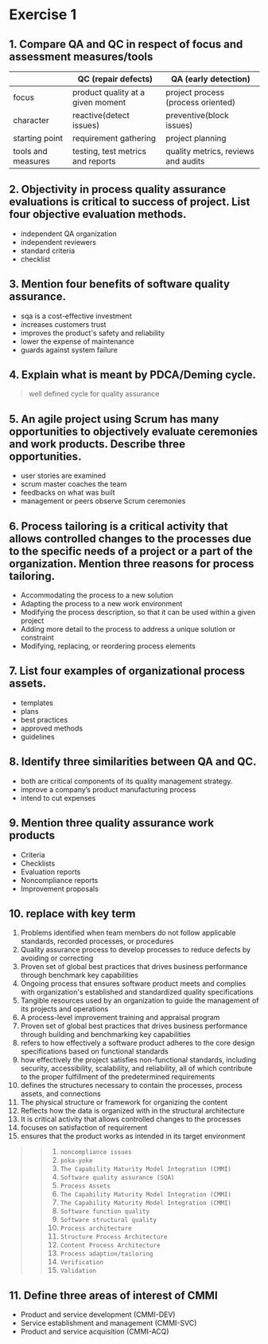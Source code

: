 # Exercise 1

## 1. Compare QA and QC in respect of focus and assessment measures/tools

|                    | QC (repair defects)               | QA (early detection)                |
| ------------------ | --------------------------------- | ----------------------------------- |
| focus              | product quality at a given moment | project process (process oriented)  |
| character          | reactive(detect issues)           | preventive(block issues)            |
| starting point     | requirement gathering             | project planning                    |
| tools and measures | testing, test metrics and reports | quality metrics, reviews and audits |

## 2. Objectivity in process quality assurance evaluations is critical to success of project. List four objective evaluation methods.

- independent QA organization
- independent reviewers
- standard criteria
- checklist

## 3. Mention four benefits of software quality assurance.

- sqa is a cost-effective investment
- increases customers trust
- improves the product's safety and reliability
- lower the expense of maintenance
- guards against system failure

## 4. Explain what is meant by PDCA/Deming cycle.

> well defined cycle for quality assurance

## 5. An agile project using Scrum has many opportunities to objectively evaluate ceremonies and work products. Describe three opportunities.

- user stories are examined
- scrum master coaches the team
- feedbacks on what was built
- management or peers observe Scrum ceremonies

## 6. Process tailoring is a critical activity that allows controlled changes to the processes due to the specific needs of a project or a part of the organization. Mention three reasons for process tailoring.

- Accommodating the process to a new solution
- Adapting the process to a new work environment
- Modifying the process description, so that it can be used within a given project
- Adding more detail to the process to address a unique solution or constraint
- Modifying, replacing, or reordering process elements

## 7. List four examples of organizational process assets.

- templates
- plans
- best practices
- approved methods
- guidelines

## 8. Identify three similarities between QA and QC.

- both are critical components of its quality management strategy.
- improve a company’s product manufacturing process
- intend to cut expenses

## 9. Mention three quality assurance work products

- Criteria
- Checklists
- Evaluation reports
- Noncompliance reports
- Improvement proposals

## 10. replace with key term

1. Problems identified when team members do not follow applicable standards, recorded processes, or procedures
2. Quality assurance process to develop processes to reduce defects by avoiding or correcting
3. Proven set of global best practices that drives business performance through benchmark key capabilities
4. Ongoing process that ensures software product meets and complies with organization's established and standardized quality specifications
5. Tangible resources used by an organization to guide the management of its projects and operations
6. A process-level improvement training and appraisal program
7. Proven set of global best practices that drives business performance through building and benchmarking key capabilities
8. refers to how effectively a software product adheres to the core design specifications based on functional standards
9. how effectively the project satisfies non-functional standards, including security, accessibility, scalability, and reliability, all of which contribute to the proper fulfillment of the predetermined requirements
10. defines the structures necessary to contain the processes, process assets, and connections
11. The physical structure or framework for organizing the content
12. Reflects how the data is organized with in the structural architecture
13. It is critical activity that allows controlled changes to the processes
14. focuses on satisfaction of requirement
15. ensures that the product works as intended in its target environment

>> 1. `noncompliance issues`
>> 2. `poka-yoke` 
>> 3. `The Capability Maturity Model Integration (CMMI)`
>> 4. `Software quality assurance (SQA)`
>> 5. `Process Assets`
>> 6. `The Capability Maturity Model Integration (CMMI)`
>> 7. `The Capability Maturity Model Integration (CMMI)`
>> 8. `Software function quality`
>> 9. `Software structural quality`
>> 10. `Process architecture`
>> 11. `Structure Process Architecture`
>> 12. `Content Process Architecture`
>> 13. `Process adaption/tailoring`
>> 14. `Verification`
>> 15. `Validation`

## 11. Define three areas of interest of CMMI

- Product and service development (CMMI-DEV)
- Service establishment and management (CMMI-SVC)
- Product and service acquisition (CMMI-ACQ)
